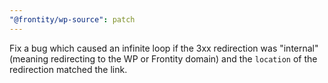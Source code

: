 ```yaml
---
"@frontity/wp-source": patch
---
```


Fix a bug which caused an infinite loop if the 3xx redirection was "internal" (meaning redirecting to the WP or Frontity domain) and the `location` of the redirection matched the link.
